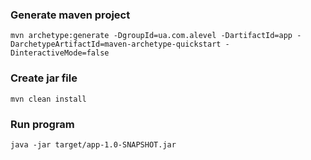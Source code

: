 ### Generate maven project ###
`
mvn archetype:generate -DgroupId=ua.com.alevel -DartifactId=app -DarchetypeArtifactId=maven-archetype-quickstart -DinteractiveMode=false
`
### Create jar file ###
`
mvn clean install
`

### Run program ###
`
java -jar target/app-1.0-SNAPSHOT.jar
`
